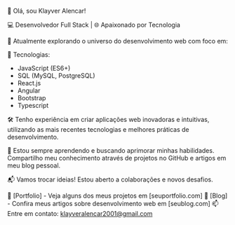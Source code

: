 👋 Olá, sou Klayver Alencar!

💻 Desenvolvedor Full Stack | 🌐 Apaixonado por Tecnologia

🚀 Atualmente explorando o universo do desenvolvimento web com foco em:

🔧 Tecnologias:
   - JavaScript (ES6+)
   - SQL (MySQL, PostgreSQL)
   - React.js
   - Angular
   - Bootstrap
   - Typescript

🛠️ Tenho experiência em criar aplicações web inovadoras e intuitivas, utilizando as mais recentes tecnologias e melhores práticas de desenvolvimento.

🌱 Estou sempre aprendendo e buscando aprimorar minhas habilidades. Compartilho meu conhecimento através de projetos no GitHub e artigos em meu blog pessoal.

📬 Vamos trocar ideias! Estou aberto a colaborações e novos desafios.

🔗 [Portfolio] - Veja alguns dos meus projetos em [seuportfolio.com]
📝 [Blog] - Confira meus artigos sobre desenvolvimento web em [seublog.com]
📫 Entre em contato: klayveralencar2001@gmail.com
